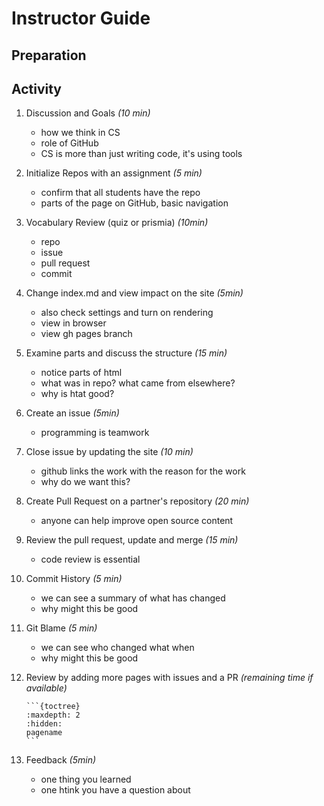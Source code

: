 # Instructor Guide

## Preparation


## Activity
1. Discussion and Goals *(10 min)*

    - how we think in CS
    - role of GitHub
    - CS is more than just writing code, it's using tools
1. Initialize Repos with an assignment *(5 min)*

    - confirm that all students have the repo
    - parts of the page on GitHub, basic navigation
1. Vocabulary Review (quiz or prismia) *(10min)*

    - repo
    - issue
    - pull request
    - commit
1. Change index.md and view impact on the site *(5min)*

    - also check settings and turn on rendering
    - view in browser
    - view gh pages branch
1. Examine parts and discuss the structure *(15 min)*

    - notice parts of html
    - what was in repo? what came from elsewhere?
    - why is htat good?
1. Create an issue *(5min)*

    - programming is teamwork
1. Close issue by updating the site *(10 min)*

    - github links the work with the reason for the work
    - why do we want this?
1. Create Pull Request on a partner's repository *(20 min)*

    - anyone can help improve open source content
1. Review the pull request, update and merge *(15 min)*

    - code review is essential
1. Commit History *(5 min)*

    - we can see a summary of what has changed
    - why might this be good
1. Git Blame *(5 min)*

    - we can see who changed what when
    - why might this be good
1. Review by adding more pages with issues and a PR *(remaining time if available)*

    ````
    ```{toctree}
    :maxdepth: 2
    :hidden:
    pagename
    ```
    ````
1. Feedback *(5min)*

    - one thing you learned
    - one htink you have a question about
